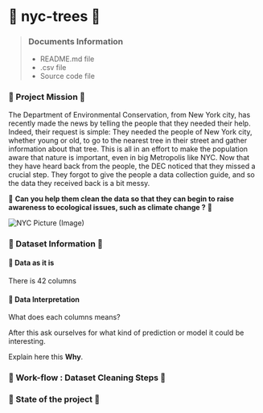 # :deciduous_tree: nyc-trees :deciduous_tree:

> ### Documents Information ###
> * README.md file
> * .csv file
> * Source code file


### :blossom: Project Mission :blossom:

The Department of Environmental Conservation, from New York city, has recently made the news by telling the people that they needed their help. Indeed, their request is simple: They needed the people of New York city, whether young or old, to go to the nearest tree in their street and gather information about that tree. This is all in an effort to make the population aware that nature is important, even in big Metropolis like NYC. Now that they have heard back from the people, the DEC noticed that they missed a crucial step. They forgot to give the people a data collection guide, and so the data they received back is a bit messy.

:seedling: **Can you help them clean the data so that they can begin to raise awareness to ecological issues, such as climate change ?** :seedling:

![NYC Picture (Image)](https://www.hudsonallergy.com/wp-content/uploads/2016/04/nyc-street-trees.jpg)


### :blossom: Dataset Information :blossom:

#### :leaves: Data as it is 

There is 42 columns

#### :leaves: Data Interpretation 

What does each columns means?

After this ask ourselves for what kind of prediction or model it could be interesting.

Explain here this **Why**.


### :blossom: Work-flow : Dataset Cleaning Steps  :blossom:


### :blossom: State of the project :blossom:
